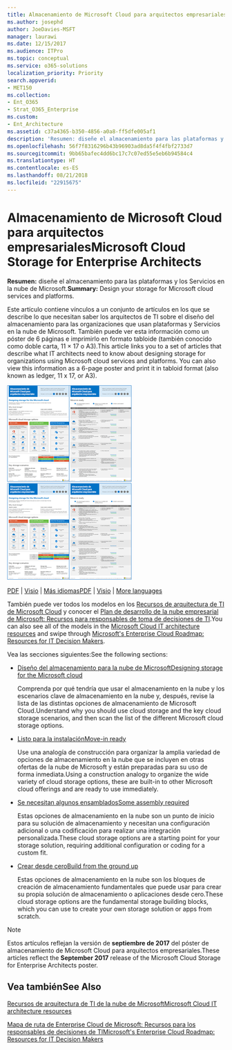 ```yaml
---
title: Almacenamiento de Microsoft Cloud para arquitectos empresariales
ms.author: josephd
author: JoeDavies-MSFT
manager: laurawi
ms.date: 12/15/2017
ms.audience: ITPro
ms.topic: conceptual
ms.service: o365-solutions
localization_priority: Priority
search.appverid:
- MET150
ms.collection:
- Ent_O365
- Strat_O365_Enterprise
ms.custom:
- Ent_Architecture
ms.assetid: c37a4365-b350-4856-a0a8-ff5dfe005af1
description: 'Resumen: diseñe el almacenamiento para las plataformas y los Servicios en la nube de Microsoft.'
ms.openlocfilehash: 56f7f8316296b43b96903ad8da5f4f4fbf2733d7
ms.sourcegitcommit: 9bb65bafec4dd6bc17c7c07ed55e5eb6b94584c4
ms.translationtype: HT
ms.contentlocale: es-ES
ms.lasthandoff: 08/21/2018
ms.locfileid: "22915675"
---
```

# <a name="microsoft-cloud-storage-for-enterprise-architects"></a><span data-ttu-id="a700a-103">Almacenamiento de Microsoft Cloud para arquitectos empresariales</span><span class="sxs-lookup"><span data-stu-id="a700a-103">Microsoft Cloud Storage for Enterprise Architects</span></span>

 <span data-ttu-id="a700a-104">**Resumen:** diseñe el almacenamiento para las plataformas y los Servicios en la nube de Microsoft.</span><span class="sxs-lookup"><span data-stu-id="a700a-104">**Summary:** Design your storage for Microsoft cloud services and platforms.</span></span>
  
<span data-ttu-id="a700a-p101">Este artículo contiene vínculos a un conjunto de artículos en los que se describe lo que necesitan saber los arquitectos de TI sobre el diseño del almacenamiento para las organizaciones que usan plataformas y Servicios en la nube de Microsoft. También puede ver esta información como un póster de 6 páginas e imprimirlo en formato tabloide (también conocido como doble carta, 11 × 17 o A3).</span><span class="sxs-lookup"><span data-stu-id="a700a-p101">This article links you to a set of articles that describe what IT architects need to know about designing storage for organizations using Microsoft cloud services and platforms. You can also view this information as a 6-page poster and print it in tabloid format (also known as ledger, 11 x 17, or A3).</span></span>
  
<span data-ttu-id="a700a-107">[![Imagen en miniatura del modelo de almacenamiento de Microsoft Cloud](media/0d4e2eb9-1109-4b3b-bf9e-2f3eff2e2cc4.png)  
](https://www.microsoft.com/download/details.aspx?id=49552)</span><span class="sxs-lookup"><span data-stu-id="a700a-107">[![Thumb image for Microsoft cloud storage model](media/0d4e2eb9-1109-4b3b-bf9e-2f3eff2e2cc4.png)  
](https://www.microsoft.com/download/details.aspx?id=49552)</span></span>
  
<span data-ttu-id="a700a-108">[PDF](https://go.microsoft.com/fwlink/p/?linkid=842079) | [Visio](https://go.microsoft.com/fwlink/p/?linkid=842080) | [Más idiomas](https://www.microsoft.com/download/details.aspx?id=49552)</span><span class="sxs-lookup"><span data-stu-id="a700a-108">[PDF](https://go.microsoft.com/fwlink/p/?linkid=842079) | [Visio](https://go.microsoft.com/fwlink/p/?linkid=842080) | [More languages](https://www.microsoft.com/download/details.aspx?id=49552)</span></span>
  
<span data-ttu-id="a700a-109">También puede ver todos los modelos en los [Recursos de arquitectura de TI de Microsoft Cloud](microsoft-cloud-it-architecture-resources.md) y conocer el [Plan de desarrollo de la nube empresarial de Microsoft: Recursos para responsables de toma de decisiones de TI](https://aka.ms/cloudarchitecture).</span><span class="sxs-lookup"><span data-stu-id="a700a-109">You can also see all of the models in the [Microsoft Cloud IT architecture resources](microsoft-cloud-it-architecture-resources.md) and swipe through [Microsoft's Enterprise Cloud Roadmap: Resources for IT Decision Makers](https://aka.ms/cloudarchitecture).</span></span>
  
<span data-ttu-id="a700a-110">Vea las secciones siguientes:</span><span class="sxs-lookup"><span data-stu-id="a700a-110">See the following sections:</span></span>
  
- [<span data-ttu-id="a700a-111">Diseño del almacenamiento para la nube de Microsoft</span><span class="sxs-lookup"><span data-stu-id="a700a-111">Designing storage for the Microsoft cloud</span></span>](designing-storage-for-the-microsoft-cloud.md)
    
    <span data-ttu-id="a700a-112">Comprenda por qué tendría que usar el almacenamiento en la nube y los escenarios clave de almacenamiento en la nube y, después, revise la lista de las distintas opciones de almacenamiento de Microsoft Cloud.</span><span class="sxs-lookup"><span data-stu-id="a700a-112">Understand why you should use cloud storage and the key cloud storage scenarios, and then scan the list of the different Microsoft cloud storage options.</span></span>
    
- [<span data-ttu-id="a700a-113">Listo para la instalación</span><span class="sxs-lookup"><span data-stu-id="a700a-113">Move-in ready</span></span>](move-in-ready.md)
    
    <span data-ttu-id="a700a-114">Use una analogía de construcción para organizar la amplia variedad de opciones de almacenamiento en la nube que se incluyen en otras ofertas de la nube de Microsoft y están preparadas para su uso de forma inmediata.</span><span class="sxs-lookup"><span data-stu-id="a700a-114">Using a construction analogy to organize the wide variety of cloud storage options, these are built-in to other Microsoft cloud offerings and are ready to use immediately.</span></span>
    
- [<span data-ttu-id="a700a-115">Se necesitan algunos ensamblados</span><span class="sxs-lookup"><span data-stu-id="a700a-115">Some assembly required</span></span>](some-assembly-required.md)
    
    <span data-ttu-id="a700a-116">Estas opciones de almacenamiento en la nube son un punto de inicio para su solución de almacenamiento y necesitan una configuración adicional o una codificación para realizar una integración personalizada.</span><span class="sxs-lookup"><span data-stu-id="a700a-116">These cloud storage options are a starting point for your storage solution, requiring additional configuration or coding for a custom fit.</span></span>
    
- [<span data-ttu-id="a700a-117">Crear desde cero</span><span class="sxs-lookup"><span data-stu-id="a700a-117">Build from the ground up</span></span>](build-from-the-ground-up.md)
    
    <span data-ttu-id="a700a-118">Estas opciones de almacenamiento en la nube son los bloques de creación de almacenamiento fundamentales que puede usar para crear su propia solución de almacenamiento o aplicaciones desde cero.</span><span class="sxs-lookup"><span data-stu-id="a700a-118">These cloud storage options are the fundamental storage building blocks, which you can use to create your own storage solution or apps from scratch.</span></span>
    
> [!NOTE]
> <span data-ttu-id="a700a-119">Estos artículos reflejan la versión de **septiembre de 2017** del póster de almacenamiento de Microsoft Cloud para arquitectos empresariales.</span><span class="sxs-lookup"><span data-stu-id="a700a-119">These articles reflect the **September 2017** release of the Microsoft Cloud Storage for Enterprise Architects poster.</span></span>
  
## <a name="see-also"></a><span data-ttu-id="a700a-120">Vea también</span><span class="sxs-lookup"><span data-stu-id="a700a-120">See Also</span></span>

[<span data-ttu-id="a700a-121">Recursos de arquitectura de TI de la nube de Microsoft</span><span class="sxs-lookup"><span data-stu-id="a700a-121">Microsoft Cloud IT architecture resources</span></span>](microsoft-cloud-it-architecture-resources.md)

[<span data-ttu-id="a700a-122">Mapa de ruta de Enterprise Cloud de Microsoft: Recursos para los responsables de decisiones de TI</span><span class="sxs-lookup"><span data-stu-id="a700a-122">Microsoft's Enterprise Cloud Roadmap: Resources for IT Decision Makers</span></span>](https://sway.com/FJ2xsyWtkJc2taRD)



